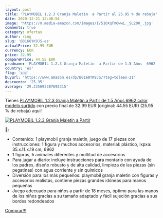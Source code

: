 ```yaml
---
layout: post
title: 'PLAYMOBIL 1.2.3 Granja Maletín  a Partir al 25.95 % de rebaja'
date: 2020-12-21 12:40:54
image: 'https://m.media-amazon.com/images/I/51OXqTm6wwL._SL200_.jpg'
comments: true
category: ofertas
author: ring
slug: 'B0168YK9JS-es'
actualPrice: 32.99 EUR
currency: EUR
price: 32.99
comparePrice: 44.55 EUR
prodname: 'PLAYMOBIL 1.2.3 Granja Maletín  a Partir de 1.5 Años  6962    color  modelo surtido'
country: 'es'
flag: '🇪🇸'
buyurl: 'https://www.amazon.es/dp/B0168YK9JS/?tag=tolees-21'
descuento: '25.95'
average: '29.235692307692315'
---
```


Tienes [PLAYMOBIL 1.2.3 Granja Maletín  a Partir de 1.5 Años  6962    color  modelo surtido](https://www.amazon.es/dp/B0168YK9JS/?tag=tolees-21) con precio final de  32.99 EUR (original: 44.55 EUR) (25.95 %  de rebaja) aqui!

[![PLAYMOBIL 1.2.3 Granja Maletín  a Partir](https://m.media-amazon.com/images/I/51OXqTm6wwL._SL200_.jpg)](https://www.amazon.es/dp/B0168YK9JS/?tag=tolees-21)

🔎:

- Contenido: 1 playmobil granja maletín, juego de 17 piezas con instrucciones: 1 figura y muchos accesorios, material: plástico, lxpxa: 35.x.11.x.19 cm, 6962
- 1 figuras, 5 animales diferentes y multitud de accesorios
- Para jugar a diario: incluye instrucciones para montarlo con ayuda de los padres, diseño robusto y de alta calidad, limpieza de las piezas (sin pegatinas) con agua corriente y sin químicos
- Diversión para los más pequeños: playmobil granja maletín con figuras y accesorios realistas, contiene piezas grandes idóneas para manos pequeñas
- Juego adecuado para niños a partir de 18 meses, óptimo para las manos de los niños gracias a su tamaño adaptado y fácil sujeción gracias a sus bordes redondeados

[Comprar!!!](https://www.amazon.es/dp/B0168YK9JS/?tag=tolees-21)
